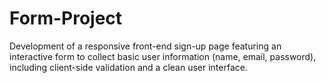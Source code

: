 # Form-Project
Development of a responsive front-end sign-up page featuring an interactive form to collect basic user information (name, email, password), including client-side validation and a clean user interface.
